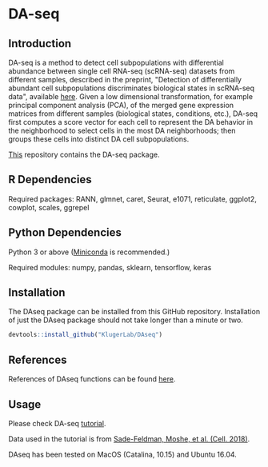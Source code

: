 # DA-seq

## Introduction
DA-seq is a method to detect cell subpopulations with differential abundance between single cell RNA-seq (scRNA-seq) datasets from different samples, described in the preprint, "Detection of differentially abundant cell subpopulations discriminates biological states in scRNA-seq data", available [here](https://www.biorxiv.org/content/10.1101/711929v3). Given a low dimensional transformation, for example principal component analysis (PCA), of the merged gene expression matrices from different samples (biological states, conditions, etc.), DA-seq first computes a score vector for each cell to represent the DA behavior in the neighborhood to select cells in the most DA neighborhoods; then groups these cells into distinct DA cell subpopulations.

[This](https://github.com/KlugerLab/DAseq) repository contains the DA-seq package.

## R Dependencies
Required packages: RANN, glmnet, caret, Seurat, e1071, reticulate, ggplot2, cowplot, scales, ggrepel

## Python Dependencies
Python 3 or above ([Miniconda](https://docs.conda.io/en/latest/miniconda.html) is recommended.)

Required modules: numpy, pandas, sklearn, tensorflow, keras


## Installation
The DAseq package can be installed from this GitHub repository. Installation of just the DAseq package should not take longer than a minute or two.

```r
devtools::install_github("KlugerLab/DAseq")
```


## References
References of DAseq functions can be found [here](https://klugerlab.github.io/DAseq/reference/index.html).


## Usage
Please check DA-seq [tutorial](https://klugerlab.github.io/DAseq/articles/tutorial.html).

Data used in the tutorial is from [Sade-Feldman, Moshe, et al. (Cell. 2018)](https://www.sciencedirect.com/science/article/pii/S0092867418313941).

DAseq has been tested on MacOS (Catalina, 10.15) and Ubuntu 16.04. 
